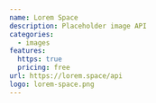 ```yaml
---
name: Lorem Space
description: Placeholder image API
categories:
  - images
features:
  https: true
  pricing: free
url: https://lorem.space/api
logo: lorem-space.png
---
```

